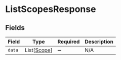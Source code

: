 # ListScopesResponse


## Fields

| Field                                       | Type                                        | Required                                    | Description                                 |
| ------------------------------------------- | ------------------------------------------- | ------------------------------------------- | ------------------------------------------- |
| `data`                                      | List[[Scope](../../models/shared/scope.md)] | :heavy_minus_sign:                          | N/A                                         |